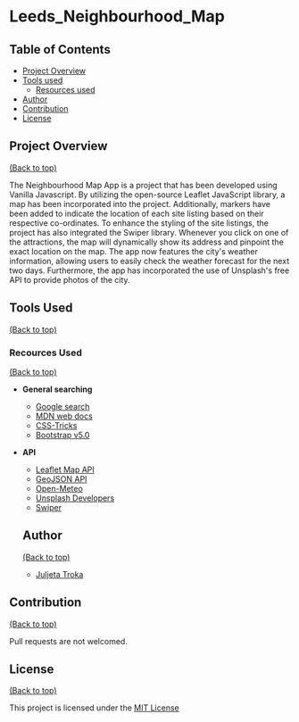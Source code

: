 # Leeds_Neighbourhood_Map

## Table of Contents

- [Project Overview](#project-overview)
- [Tools used](#tools-used)
     - [Resources used](#resources-used)
- [Author](#author)
- [Contribution](#contribution)
- [License](#license)


## Project Overview

[(Back to top)](#table-of-contents)

The Neighbourhood Map App is a project that has been developed using Vanilla Javascript. By utilizing the open-source Leaflet JavaScript library, a map has been incorporated into the project. Additionally, markers have been added to indicate the location of each site listing based on their respective co-ordinates. To enhance the styling of the site listings, the project has also integrated the Swiper library. Whenever you click on one of the attractions, the map will dynamically show its address and pinpoint the exact location on the map. The app now features the city's weather information, allowing users to easily check the weather forecast for the next two days. Furthermore, the app has incorporated the use of Unsplash's free API to provide photos of the city.

## Tools Used

[(Back to top)](#table-of-contents)

### Recources Used

[(Back to top)](#table-of-contents)

- **General searching**
  - [Google search](https://www.google.com/)
  - [MDN web docs](https://developer.mozilla.org/en-US/)
  - [CSS-Tricks](https://css-tricks.com/)
  - [Bootstrap v5.0](https://getbootstrap.com/docs/5.0/getting-started/introduction/)

- **API**
  - [Leaflet Map API](https://leafletjs.com/examples/quick-start/)
  - [GeoJSON API](https://geojson.io/#map=10.71/53.8252/-1.4632)
  - [Open-Meteo](https://open-meteo.com/)
  - [Unsplash Developers](https://unsplash.com/developers)
  - [Swiper](https://swiperjs.com/)

  ## Author 

  [(Back to top)](#table-of-contents)

  - [Juljeta Troka](https://www.linkedin.com/in/juljetatroka/)


## Contribution 

[(Back to top)](#table-of-contents)

Pull requests are not welcomed.

## License 

[(Back to top)](#table-of-contents)

This project is licensed under the [MIT License](/LICENSE)